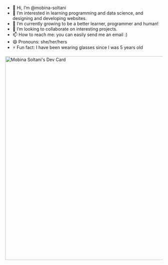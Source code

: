 - 👋 Hi, I’m @mobina-soltani
- 👀 I’m interested in learning programming and data science, and designing and developing websites.
- 🌱 I’m currently growing to be a better learner, programmer and human!
- 💞️ I’m looking to collaborate on interesting projects.
- 📫 How to reach me: you can easily send me an email :)
- 😄 Pronouns: she/her/hers
- ⚡ Fun fact: I have been wearing glasses since I was 5 years old

<!---
mobina-soltani/mobina-soltani is a ✨ special ✨ repository because its `README.md` (this file) appears on your GitHub profile.
You can click the Preview link to take a look at your changes.
--->

<a href="https://app.daily.dev/mobinasoltani"><img src="https://api.daily.dev/devcards/v2/QduSJ5X4A9fssChOsDsEY.png?type=wide&r=2m2" width="652" alt="Mobina Soltani's Dev Card"/></a>
